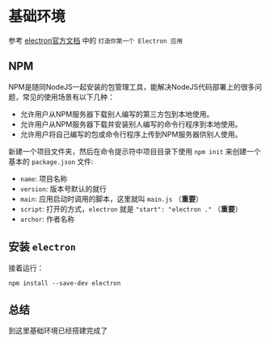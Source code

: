 # 基础环境

参考 [electron官方文档](https://electronjs.org/docs) 中的 `打造你第一个 Electron 应用` 


## NPM 

NPM是随同NodeJS一起安装的包管理工具，能解决NodeJS代码部署上的很多问题，常见的使用场景有以下几种：

- 允许用户从NPM服务器下载别人编写的第三方包到本地使用。
- 允许用户从NPM服务器下载并安装别人编写的命令行程序到本地使用。
- 允许用户将自己编写的包或命令行程序上传到NPM服务器供别人使用。

新建一个项目文件夹，然后在命令提示符中项目目录下使用 `npm init` 来创建一个基本的 `package.json` 文件:
- `name`: 项目名称
- `version`: 版本号默认的就行
- `main`: 应用启动时调用的脚本，这里就叫 `main.js` （**重要**）
- `script`: 打开的方式，`electron` 就是 `"start": "electron ."` （**重要**）
- `archor`: 作者名称

## 安装 `electron`
接着运行：
```
npm install --save-dev electron
```

## 总结
 
到这里基础环境已经搭建完成了
